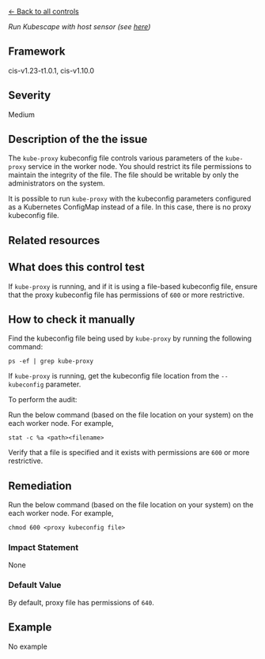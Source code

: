 [← Back to all controls](index.md)


_Run Kubescape with host sensor (see [here](../../components/host-sensor))_

## Framework

cis-v1.23-t1.0.1, cis-v1.10.0

## Severity

Medium

## Description of the the issue

The `kube-proxy` kubeconfig file controls various parameters of the `kube-proxy` service in the worker node. You should restrict its file permissions to maintain the integrity of the file. The file should be writable by only the administrators on the system.

 It is possible to run `kube-proxy` with the kubeconfig parameters configured as a Kubernetes ConfigMap instead of a file. In this case, there is no proxy kubeconfig file.

## Related resources

## What does this control test

If `kube-proxy` is running, and if it is using a file-based kubeconfig file, ensure that the proxy kubeconfig file has permissions of `600` or more restrictive.

## How to check it manually

Find the kubeconfig file being used by `kube-proxy` by running the following command:

```
ps -ef | grep kube-proxy

```

 If `kube-proxy` is running, get the kubeconfig file location from the `--kubeconfig` parameter.

 To perform the audit:

 Run the below command (based on the file location on your system) on the each worker node. For example,

```
stat -c %a <path><filename>

```

 Verify that a file is specified and it exists with permissions are `600` or more restrictive.

## Remediation

Run the below command (based on the file location on your system) on the each worker node. For example,

```
chmod 600 <proxy kubeconfig file>

```

### Impact Statement

None

### Default Value

By default, proxy file has permissions of `640`.

## Example

No example
